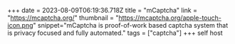 +++
date = 2023-08-09T06:19:36.718Z
title = "mCaptcha"
link = "https://mcaptcha.org/"
thumbnail = "https://mcaptcha.org/apple-touch-icon.png"
snippet="mCaptcha is proof-of-work based captcha system that is privacy focused and fully automated."
tags = ["captcha"]
+++
self host

